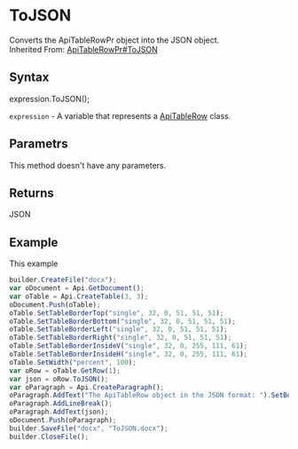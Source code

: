 # ToJSON

Converts the ApiTableRowPr object into the JSON object.<br>Inherited From: [ApiTableRowPr#ToJSON](../../ApiTableRowPr/Methods/ToJSON.md)

## Syntax

expression.ToJSON();

`expression` - A variable that represents a [ApiTableRow](../ApiTableRow.md) class.

## Parametrs

This method doesn't have any parameters.

## Returns

JSON

## Example

This example

```javascript
builder.CreateFile("docx");
var oDocument = Api.GetDocument();
var oTable = Api.CreateTable(3, 3);
oDocument.Push(oTable);
oTable.SetTableBorderTop("single", 32, 0, 51, 51, 51);
oTable.SetTableBorderBottom("single", 32, 0, 51, 51, 51);
oTable.SetTableBorderLeft("single", 32, 0, 51, 51, 51);
oTable.SetTableBorderRight("single", 32, 0, 51, 51, 51);
oTable.SetTableBorderInsideV("single", 32, 0, 255, 111, 61);
oTable.SetTableBorderInsideH("single", 32, 0, 255, 111, 61);
oTable.SetWidth("percent", 100);
var oRow = oTable.GetRow(1);
var json = oRow.ToJSON();
var oParagraph = Api.CreateParagraph();
oParagraph.AddText("The ApiTableRow object in the JSON format: ").SetBold(true);
oParagraph.AddLineBreak();
oParagraph.AddText(json);
oDocument.Push(oParagraph);
builder.SaveFile("docx", "ToJSON.docx");
builder.CloseFile();
```